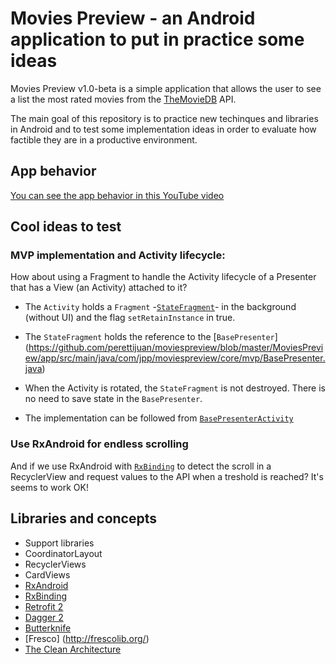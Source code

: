 # Movies Preview - an Android application to put in practice some ideas

Movies Preview v1.0-beta is a simple application that allows the user to see a list the most rated movies from the 
[TheMovieDB](https://www.themoviedb.org/) API.

The main goal of this repository is to practice new techinques and libraries in Android and to test some implementation ideas
in order to evaluate how factible they are in a productive environment.

## App behavior
[You can see the app behavior in this YouTube video](https://youtu.be/auH-uHLxwrk)

## Cool ideas to test

### MVP implementation and Activity lifecycle:
How about using a Fragment to handle the Activity lifecycle of a Presenter that has a View (an Activity) attached to it?

 - The `Activity` holds a `Fragment` -[`StateFragment`](https://github.com/perettijuan/moviespreview/blob/master/MoviesPreview/app/src/main/java/com/jpp/moviespreview/core/mvp/StateFragment.java)- in the background (without UI) and the flag `setRetainInstance` in true.
 - The `StateFragment` holds the reference to the [`BasePresenter`] (https://github.com/perettijuan/moviespreview/blob/master/MoviesPreview/app/src/main/java/com/jpp/moviespreview/core/mvp/BasePresenter.java)
 - When the Activity is rotated, the `StateFragment` is not destroyed. There is no need to save state in the `BasePresenter`.

 - The implementation can be followed from [`BasePresenterActivity`](https://github.com/perettijuan/moviespreview/blob/master/MoviesPreview/app/src/main/java/com/jpp/moviespreview/core/mvp/BasePresenterActivity.java)

### Use RxAndroid for endless scrolling
And if we use RxAndroid with [`RxBinding`](https://github.com/JakeWharton/RxBinding) to detect the scroll in a RecyclerView
and request values to the API when a treshold is reached? It's seems to work OK!

## Libraries and concepts

- Support libraries
- CoordinatorLayout
- RecyclerViews
- CardViews 
- [RxAndroid](https://github.com/ReactiveX/RxAndroid)
- [RxBinding](https://github.com/JakeWharton/RxBinding)
- [Retrofit 2](http://square.github.io/retrofit/)
- [Dagger 2](http://google.github.io/dagger/)
- [Butterknife](https://github.com/JakeWharton/butterknife)
- [Fresco] (http://frescolib.org/)
- [The Clean Architecture](http://fernandocejas.com/2014/09/03/architecting-android-the-clean-way/)

